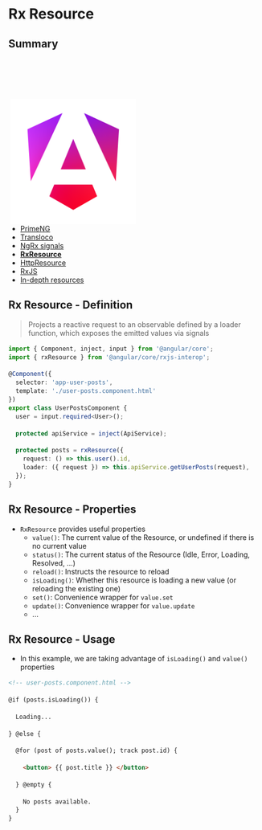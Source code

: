 # Rx Resource

<!-- .slide: class="page-title" -->



## Summary

<!-- .slide: class="toc" -->

<img src="./resources/angular.png" style="float: right; margin: 80px 250px 0 0; width: 250px" />

- [PrimeNG](#/1)
- [Transloco](#/2)
- [NgRx signals](#/3)
- **[RxResource](#/4)**
- [HttpResource](#/5)
- [RxJS](#/6)
- [In-depth resources](#/7)



## Rx Resource - Definition

> Projects a reactive request to an observable defined by a loader function, which exposes the emitted values via signals

```ts
import { Component, inject, input } from '@angular/core';
import { rxResource } from '@angular/core/rxjs-interop';

@Component({
  selector: 'app-user-posts',
  template: './user-posts.component.html'
})
export class UserPostsComponent {
  user = input.required<User>();

  protected apiService = inject(ApiService);

  protected posts = rxResource({
    request: () => this.user().id,
    loader: ({ request }) => this.apiService.getUserPosts(request),
  });
}
```



## Rx Resource - Properties

- `RxResource` provides useful properties
  - `value()`: The current value of the Resource, or undefined if there is no current value
  - `status()`: The current status of the Resource (Idle, Error, Loading, Resolved, ...)
  - `reload()`: Instructs the resource to reload
  - `isLoading()`: Whether this resource is loading a new value (or reloading the existing one)
  - `set()`: Convenience wrapper for `value.set`
  - `update()`: Convenience wrapper for `value.update`
  - ...



## Rx Resource - Usage

- In this example, we are taking advantage of `isLoading()` and `value()` properties

```html
<!-- user-posts.component.html -->

@if (posts.isLoading()) {

  Loading...

} @else {

  @for (post of posts.value(); track post.id) {
  
    <button> {{ post.title }} </button>
  
  } @empty {
  
    No posts available.
  }
}
```



<!-- .slide: class="page-questions" -->



<!-- .slide: class="page-tp4" -->
